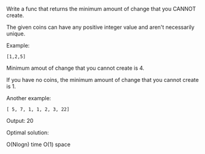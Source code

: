 Write a func that returns the minimum amount of change that you CANNOT create.

The given coins can have any positive integer value and aren't necessarily unique.

Example:
```
[1,2,5]
```
Minimum amout of change that you cannot create is 4.

If you have no coins, the minimum amount of change that you cannot create is 1.

Another example:
```
[ 5, 7, 1, 1, 2, 3, 22]
```

Output:
20

Optimal solution:

O(Nlogn) time O(1) space